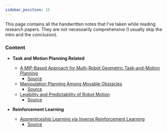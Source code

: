 ```yaml
---
sidebar_position: 15
---
```


This page contains all the handwritten notes that I've taken while reading research papers. They are not necessarily comprehensive (I usually skip the intro and the conclusion).

### Content

- **Task and Motion Planning Related**
    - [A MIP-Based Approach for Multi-Robot Geometric Task-and-Motion Planning](/files/Notes/MR-GTAMP.pdf)
        - [Source](https://www.hejiazhang.me/papers/case2022.pdf)
    - [Manipulation Planning Among Movable Obstacles](/files/Notes/Planning_Among_Movable_Obstacles.pdf)
        - [Source](https://ieeexplore.ieee.org/document/4209604)
    - [Legibility and Predictability of Robot Motion](/files/Notes/Legibility_and_Predictability.pdf)
        - [Source](https://www.ri.cmu.edu/pub_files/2013/3/legiilitypredictabilityIEEE.pdf)

- **Reinforcement Learning**
    - [Apprenticeship Learning via Inverse Reinforcement Learning](/files/Notes/Inverse_RL.pdf)
        - [Source](https://ai.stanford.edu/~ang/papers/icml04-apprentice.pdf)